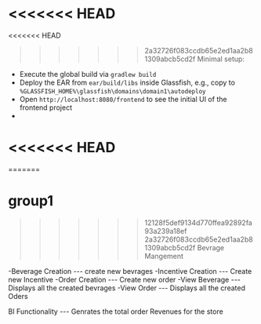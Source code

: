 <<<<<<< HEAD
=======
<<<<<<< HEAD
>>>>>>> 2a32726f083ccdb65e2ed1aa2b81309abcb5cd2f
Minimal setup:

- Execute the global build via `gradlew build`
- Deploy the EAR from `ear/build/libs` inside Glassfish, e.g., copy to `%GLASSFISH_HOME%\glassfish\domains\domain1\autodeploy`
- Open `http://localhost:8080/frontend` to see the initial UI of the frontend project
- 



<<<<<<< HEAD
=======
=======
# group1

>>>>>>> 12128f5def9134d770ffea92892fa93a239a18ef
>>>>>>> 2a32726f083ccdb65e2ed1aa2b81309abcb5cd2f
Bevrage Mangement 


-Beverage Creation  --- create new bevrages 
-Incentive Creation --- Create new Incentive
-Order Creation     --- Create new order
-View Beverage      --- Displays all the created bevrages 
-View Order         --- Displays all the created Oders

BI Functionality    --- Genrates the total order Revenues  for the store 
